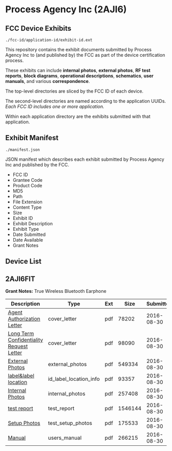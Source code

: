 # Process Agency Inc (2AJI6)
## FCC Device Exhibits

```
./fcc-id/application-id/exhibit-id.ext
```

This repository contains the exhibit documents submitted by Process Agency Inc to (and published by) the FCC as part of the device certification process.

These exhibits can include **internal photos**, **external photos**, **RF test reports**, **block diagrams**, **operational descriptions**, **schematics**, **user manuals**, and various **correspondence**.

The top-level directories are sliced by the FCC ID of each device.

The second-level directories are named according to the application UUIDs. *Each FCC ID includes one or more application.*

Within each application directory are the exhibits submitted with that application. 

## Exhibit Manifest

```
./manifest.json
```

JSON manifest which describes each exhibit submitted by Process Agency Inc and published by the FCC.

- FCC ID
- Grantee Code
- Product Code
- MD5
- Path
- File Extension
- Content Type
- Size
- Exhibit ID
- Exhibit Description
- Exhibit Type
- Date Submitted
- Date Available
- Grant Notes

## Device List
## 2AJI6FIT
**Grant Notes:** True Wireless Bluetooth Earphone

| Description | Type | Ext | Size | Submitted | Available |
| ----------- | ---- | --- | ---- | --------- | --------- |
| [Agent Authorization Letter](2AJI6FIT/b194134002adaa63f9b7e28825bd4a16/3116486.pdf) | cover_letter | pdf | 78202 | 2016-08-30 | 2016-08-30 |
| [Long Term Confidentiality Request Letter](2AJI6FIT/b194134002adaa63f9b7e28825bd4a16/3116493.pdf) | cover_letter | pdf | 98090 | 2016-08-30 | 2016-08-30 |
| [External Photos](2AJI6FIT/b194134002adaa63f9b7e28825bd4a16/3116490.pdf) | external_photos | pdf | 549334 | 2016-08-30 | 2016-08-30 |
| [label&label location](2AJI6FIT/b194134002adaa63f9b7e28825bd4a16/3116492.pdf) | id_label_location_info | pdf | 93357 | 2016-08-30 | 2016-08-30 |
| [Internal Photos](2AJI6FIT/b194134002adaa63f9b7e28825bd4a16/3116491.pdf) | internal_photos | pdf | 257408 | 2016-08-30 | 2016-08-30 |
| [test report](2AJI6FIT/b194134002adaa63f9b7e28825bd4a16/3116487.pdf) | test_report | pdf | 1546144 | 2016-08-30 | 2016-08-30 |
| [Setup Photos](2AJI6FIT/b194134002adaa63f9b7e28825bd4a16/3116497.pdf) | test_setup_photos | pdf | 175533 | 2016-08-30 | 2016-08-30 |
| [Manual](2AJI6FIT/b194134002adaa63f9b7e28825bd4a16/3116494.pdf) | users_manual | pdf | 266215 | 2016-08-30 | 2016-08-30 |
